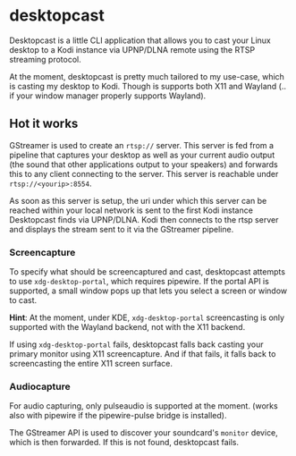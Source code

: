 # desktopcast

Desktopcast is a little CLI application that allows you to cast your Linux desktop to a Kodi instance via UPNP/DLNA remote using the RTSP streaming protocol.

At the moment, desktopcast is pretty much tailored to my use-case, which is casting my desktop to Kodi. Though is supports both X11 and Wayland (.. if your window manager properly supports Wayland).

## Hot it works
GStreamer is used to create an `rtsp://` server.
This server is fed from a pipeline that captures your desktop as well as your current audio output (the sound that other applications output to your speakers) and forwards this to any client connecting to the server. This server is reachable under `rtsp://<yourip>:8554`.

As soon as this server is setup, the uri under which this server can be reached within your local network is sent to the first Kodi instance Desktopcast finds via UPNP/DLNA.
Kodi then connects to the rtsp server and displays the stream sent to it via the GStreamer pipeline.

### Screencapture
To specify what should be screencaptured and cast, desktopcast attempts to use `xdg-desktop-portal`, which requires pipewire.
If the portal API is supported, a small window pops up that lets you select a screen or window to cast.

**Hint**: At the moment, under KDE, `xdg-desktop-portal` screencasting is only supported with the Wayland backend, not with the X11 backend.

If using `xdg-desktop-portal` fails, desktopcast falls back casting your primary monitor using X11 screencapture.
And if that fails, it falls back to screencasting the entire X11 screen surface.

### Audiocapture
For audio capturing, only pulseaudio is supported at the moment. (works also with pipewire if the pipewire-pulse bridge is installed).

The GStreamer API is used to discover your soundcard's `monitor` device, which is then forwarded. If this is not found, desktopcast fails.